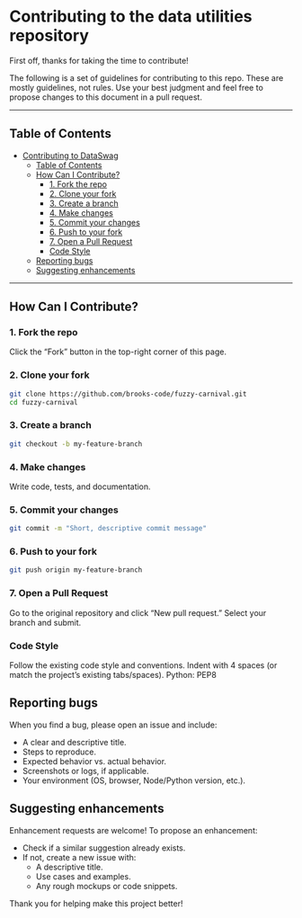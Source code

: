 # Contributing to the data utilities repository

First off, thanks for taking the time to contribute!

The following is a set of guidelines for contributing to this repo. These are mostly guidelines, not rules. Use your best judgment and feel free to propose changes to this document in a pull request.

---

## Table of Contents

- [Contributing to DataSwag](#contributing-to-dataswag)
  - [Table of Contents](#table-of-contents)
  - [How Can I Contribute?](#how-can-i-contribute)
    - [1. Fork the repo](#1-fork-the-repo)
    - [2. Clone your fork](#2-clone-your-fork)
    - [3. Create a branch](#3-create-a-branch)
    - [4. Make changes](#4-make-changes)
    - [5. Commit your changes](#5-commit-your-changes)
    - [6. Push to your fork](#6-push-to-your-fork)
    - [7. Open a Pull Request](#7-open-a-pull-request)
    - [Code Style](#code-style)
  - [Reporting bugs](#reporting-bugs)
  - [Suggesting enhancements](#suggesting-enhancements)

---

## How Can I Contribute?

### 1. Fork the repo

Click the “Fork” button in the top-right corner of this page.

### 2. Clone your fork  

```bash
git clone https://github.com/brooks-code/fuzzy-carnival.git
cd fuzzy-carnival
```

### 3. Create a branch

```bash
git checkout -b my-feature-branch
```

### 4. Make changes

Write code, tests, and documentation.

### 5. Commit your changes

```bash
git commit -m "Short, descriptive commit message"
```

### 6. Push to your fork

```bash
git push origin my-feature-branch
```

### 7. Open a Pull Request

Go to the original repository and click “New pull request.” Select your branch and submit.

### Code Style

Follow the existing code style and conventions.
Indent with 4 spaces (or match the project’s existing tabs/spaces).
Python: PEP8

## Reporting bugs

When you find a bug, please open an issue and include:

- A clear and descriptive title.
- Steps to reproduce.
- Expected behavior vs. actual behavior.
- Screenshots or logs, if applicable.
- Your environment (OS, browser, Node/Python version, etc.).

## Suggesting enhancements

Enhancement requests are welcome! To propose an enhancement:

- Check if a similar suggestion already exists.
- If not, create a new issue with:
  - A descriptive title.
  - Use cases and examples.
  - Any rough mockups or code snippets.

Thank you for helping make this project better!
